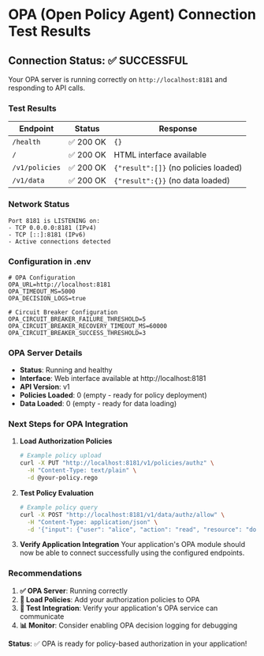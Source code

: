 # OPA (Open Policy Agent) Connection Test Results

## Connection Status: ✅ **SUCCESSFUL**

Your OPA server is running correctly on `http://localhost:8181` and responding to API calls.

### Test Results

| Endpoint       | Status    | Response                             |
| -------------- | --------- | ------------------------------------ |
| `/health`      | ✅ 200 OK | `{}`                                 |
| `/`            | ✅ 200 OK | HTML interface available             |
| `/v1/policies` | ✅ 200 OK | `{"result":[]}` (no policies loaded) |
| `/v1/data`     | ✅ 200 OK | `{"result":{}}` (no data loaded)     |

### Network Status

```
Port 8181 is LISTENING on:
- TCP 0.0.0.0:8181 (IPv4)
- TCP [::]:8181 (IPv6)
- Active connections detected
```

### Configuration in .env

```properties
# OPA Configuration
OPA_URL=http://localhost:8181
OPA_TIMEOUT_MS=5000
OPA_DECISION_LOGS=true

# Circuit Breaker Configuration
OPA_CIRCUIT_BREAKER_FAILURE_THRESHOLD=5
OPA_CIRCUIT_BREAKER_RECOVERY_TIMEOUT_MS=60000
OPA_CIRCUIT_BREAKER_SUCCESS_THRESHOLD=3
```

### OPA Server Details

- **Status**: Running and healthy
- **Interface**: Web interface available at http://localhost:8181
- **API Version**: v1
- **Policies Loaded**: 0 (empty - ready for policy deployment)
- **Data Loaded**: 0 (empty - ready for data loading)

### Next Steps for OPA Integration

1. **Load Authorization Policies**

   ```bash
   # Example policy upload
   curl -X PUT "http://localhost:8181/v1/policies/authz" \
     -H "Content-Type: text/plain" \
     -d @your-policy.rego
   ```

2. **Test Policy Evaluation**

   ```bash
   # Example policy query
   curl -X POST "http://localhost:8181/v1/data/authz/allow" \
     -H "Content-Type: application/json" \
     -d '{"input": {"user": "alice", "action": "read", "resource": "document1"}}'
   ```

3. **Verify Application Integration**
   Your application's OPA module should now be able to connect successfully using the configured endpoints.

### Recommendations

1. **✅ OPA Server**: Running correctly
2. **📝 Load Policies**: Add your authorization policies to OPA
3. **🧪 Test Integration**: Verify your application's OPA service can communicate
4. **📊 Monitor**: Consider enabling OPA decision logging for debugging

**Status**: ✅ OPA is ready for policy-based authorization in your application!
